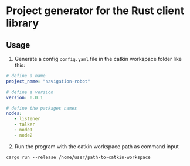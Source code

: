 # Project generator for the Rust client library

## Usage

1. Generate a config `config.yaml` file in the catkin workspace folder like this:

```yaml
# define a name
project_name: "navigation-robot"

# define a version
version: 0.0.1

# define the packages names
nodes:
   - listener
   - talker
   - node1
   - node2
```

2. Run the program with the catkin workspace path as command input

`cargo run --release /home/user/path-to-catkin-workspace`
